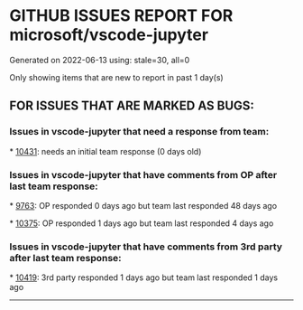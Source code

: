 
# GITHUB ISSUES REPORT FOR microsoft/vscode-jupyter


Generated on 2022-06-13 using: stale=30, all=0


Only showing items that are new to report in past 1 day(s)


## FOR ISSUES THAT ARE MARKED AS BUGS:


### Issues in vscode-jupyter that need a response from team:


\* [10431](https://github.com/microsoft/vscode-jupyter/issues/10431 "Notebook saving doesn't trim code cell whitespace when files.trimTrailingWhitespace setting is true"): needs an initial team response (0 days old)

### Issues in vscode-jupyter that have comments from OP after last team response:


\* [9763](https://github.com/microsoft/vscode-jupyter/issues/9763 "Cannot execute Run current cell for ~1s after I stop typing"): OP responded 0 days ago but team last responded 48 days ago

\* [10375](https://github.com/microsoft/vscode-jupyter/issues/10375 "Failure to connect to kernel depending on how interpreter is triggered"): OP responded 1 days ago but team last responded 4 days ago

### Issues in vscode-jupyter that have comments from 3rd party after last team response:


\* [10419](https://github.com/microsoft/vscode-jupyter/issues/10419 "Random files appearing in my trash bin everytime I open a Jupyter notebook"): 3rd party responded 1 days ago but team last responded 1 days ago

---
